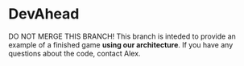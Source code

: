 # DevAhead
DO NOT MERGE THIS BRANCH!  This branch is inteded to provide an example of a finished game <b>using our architecture</b>. If you have any questions about the code, contact Alex.
